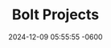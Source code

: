 ---
layout: idea
title: "Bolt Projects"
date: 2024-12-09 05:55:55 -0600
categories: projects
description: "A Bolt project management application that allows users to review prompts to create Bolt.new apps."
image: /assets/images/ideas/2024-12-09-project-manager.png
order: 6
status: launched
tech_stack:
  - TypeScript
  - React
  - Node.js
  - Express
created_at: 2024-12-09
updated_at: 2024-12-09
categories: [Web Development, Events]
tags: [ai, events, recommendations, feedback]
features:
  - Built with Angular
  - OpenAI integration
  - Modern chat interface
live-demo: https://boltprojects.netlify.app/
---